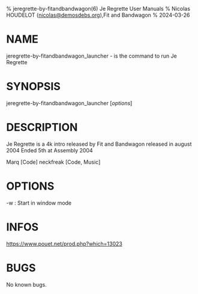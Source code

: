 % jeregrette-by-fitandbandwagon(6) Je Regrette User Manuals
% Nicolas HOUDELOT (nicolas@demosdebs.org),Fit and Bandwagon
% 2024-03-26

# NAME
jeregrette-by-fitandbandwagon_launcher - is the command to run Je Regrette 

# SYNOPSIS
jeregrette-by-fitandbandwagon_launcher [*options*]

# DESCRIPTION
Je Regrette  is a 4k intro released by Fit and Bandwagon released in august 2004
Ended 5th at Assembly 2004

Marq [Code]
neckfreak [Code, Music]

# OPTIONS
\-w
:   Start in window mode

# INFOS
https://www.pouet.net/prod.php?which=13023

# BUGS
No known bugs.
